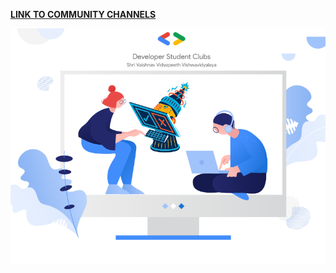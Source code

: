 <a href="https://linktr.ee/dscsvvv">__LINK TO COMMUNITY CHANNELS__</a>


![](/public/vector-creator.png)

